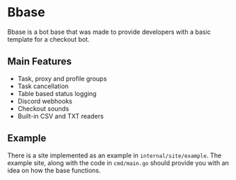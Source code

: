 # Bbase
Bbase is a bot base that was made to provide developers with a basic template for a checkout bot.

## Main Features
- Task, proxy and profile groups
- Task cancellation
- Table based status logging
- Discord webhooks
- Checkout sounds
- Built-in CSV and TXT readers

## Example
There is a site implemented as an example in ```internal/site/example```.
The example site, along with the code in ```cmd/main.go``` should provide you with an idea on how the base functions.

